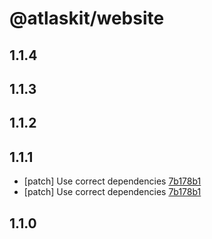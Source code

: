 # @atlaskit/website

## 1.1.4

## 1.1.3

## 1.1.2

## 1.1.1
- [patch] Use correct dependencies  [7b178b1](7b178b1)
- [patch] Use correct dependencies  [7b178b1](7b178b1)

## 1.1.0
